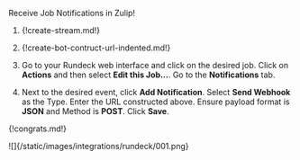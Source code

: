 Receive Job Notifications in Zulip!

1. {!create-stream.md!}

1. {!create-bot-contruct-url-indented.md!}

1. Go to your Rundeck web interface and click on the desired job. Click on **Actions** and then select **Edit this Job...**. Go to the **Notifications** tab.

1. Next to the desired event, click **Add Notification**. Select **Send Webhook** as the Type. Enter the URL constructed above. Ensure payload format is **JSON** and Method is **POST**. Click **Save**.

{!congrats.md!}

![]{/static/images/integrations/rundeck/001.png}
